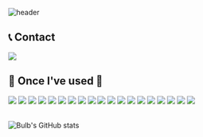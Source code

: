![header](https://capsule-render.vercel.app/api?type=waving&text=Welcome%20to%20my%20Github%20👋&color=gradient&animation=twinkling&height=200&fontSize=50&fontAlignY=40)

## 📞 Contact
<a href="mailto:aqtc.kim@gmail.com">
<img src="https://img.shields.io/badge/Gmail-EA4335?style=flat-rounded&logo=Gmail&logoColor=white">
</a>

## 🔨 Once I've used 🔨
<div>
<img src="https://img.shields.io/badge/Java-007396?style=flat-rounded&logo=&logoColor=white">
<img src="https://img.shields.io/badge/Oracle-F80000?style=flat-rounded&logo=Oracle&logoColor=white">
<img src="https://img.shields.io/badge/MySQL-4479A1?style=flat-rounded&logo=MySQL&logoColor=white">
<img src="https://img.shields.io/badge/SQLite-003B57?style=flat-rounded&logo=SQLite&logoColor=white">
<img src="https://img.shields.io/badge/Spring-6DB33F?style=flat-rounded&logo=Spring&logoColor=white">
<img src="https://img.shields.io/badge/SpringBoot-6DB33F?style=flat-rounded&logo=SpringBoot&logoColor=white">
<img src="https://img.shields.io/badge/jQuery-0769AD?style=flat-rounded&logo=jQuery&logoColor=white">
<img src="https://img.shields.io/badge/Javascript-F7DF1E?style=flat-rounded&logo=Javascript&logoColor=white">
<img src="https://img.shields.io/badge/ApacheTomcat-F8DC75?style=flat-rounded&logo=ApacheTomcat&logoColor=white">
<img src="https://img.shields.io/badge/HTML5-E34F26?style=flat-rounded&logo=HTML5&logoColor=white">
<img src="https://img.shields.io/badge/css3-1572B6?style=flat-rounded&logo=css3&logoColor=white">
<img src="https://img.shields.io/badge/Bootstrap-7952B3?style=flat-rounded&logo=Bootstrap&logoColor=white">
<img src="https://img.shields.io/badge/Kotlin-7F52FF?style=flat-rounded&logo=Kotlin&logoColor=white">
<img src="https://img.shields.io/badge/AndroidStudio-3DDC84?style=flat-rounded&logo=AndroidStudio&logoColor=white">
<img src="https://img.shields.io/badge/Python-3776AB?style=flat-rounded&logo=Python&logoColor=white">
<img src="https://img.shields.io/badge/OpenCV-5C3EE8?style=flat-rounded&logo=OpenCV&logoColor=white">
<img src="https://img.shields.io/badge/Firebase-DD2C00?style=flat-rounded&logo=Firebase&logoColor=white">
<img src="https://img.shields.io/badge/Docker-2496ED?style=flat-rounded&logo=Docker&logoColor=white">
<img src="https://img.shields.io/badge/Notion-000000?style=flat-rounded&logo=Notion&logoColor=white">
<br>
</div>
<br>


![Bulb's GitHub stats](https://github-readme-stats.vercel.app/api?username=Bulb=&show_icons=true&theme=radical)




<!--
**rlawjsrn/rlawjsrn** is a ✨ _special_ ✨ repository because its `README.md` (this file) appears on your GitHub profile.

Here are some ideas to get you started:

- 🔭 I’m currently working on ...
- 🌱 I’m currently learning ...
- 👯 I’m looking to collaborate on ...
- 🤔 I’m looking for help with ...
- 💬 Ask me about ...
- 📫 How to reach me: ...
- 😄 Pronouns: ...
- ⚡ Fun fact: ...
-->
